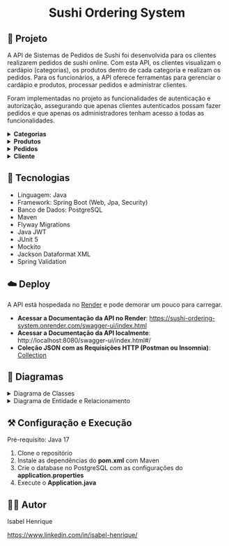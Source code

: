 <h1 align="center">
  Sushi Ordering System
</h1>

## 🍣 Projeto

A API de Sistemas de Pedidos de Sushi foi desenvolvida para os clientes realizarem pedidos de sushi online. Com esta API, os clientes visualizam o cardápio (categorias), os produtos dentro de cada categoria e realizam os pedidos. Para os funcionários, a API oferece ferramentas para gerenciar o cardápio e produtos, processar pedidos e administrar clientes.

Foram implementadas no projeto as funcionalidades de autenticação e autorização, assegurando que apenas clientes autenticados possam fazer pedidos e que apenas os administradores tenham acesso a todas as funcionalidades.

<details>
    <summary><b>Categorias</b></summary>
    <img src="./media/categories.png" alt="Categorias">
</details>
<details>
    <summary><b>Produtos</b></summary>
    <img src="./media/products.png" alt="Produtos">
</details>
<details>
    <summary><b>Pedidos</b></summary>
    <img src="./media/orders.png" alt="Pedidos">
</details>
<details>
    <summary><b>Cliente</b></summary>
    <img src="./media/customer.png" alt="Cliente">
</details>

## 🥷 Tecnologias

- Linguagem: Java
- Framework: Spring Boot (Web, Jpa, Security)
- Banco de Dados: PostgreSQL
- Maven
- Flyway Migrations
- Java JWT
- JUnit 5
- Mockito
- Jackson Dataformat XML
- Spring Validation

## ☁️ Deploy
A API está hospedada no [Render](https://render.com/) e pode demorar um pouco para carregar.

- **Acessar a Documentação da API no Render**: https://sushi-ordering-system.onrender.com/swagger-ui/index.html
- **Acessar a Documentação da API localmente**: http://localhost:8080/swagger-ui/index.html#/
- **Coleção JSON com as Requisições HTTP (Postman ou Insomnia)**: [Collection](media/sushi_ordering_system_collection.json)


## 🔎 Diagramas
<details>
    <summary>Diagrama de Classes</summary>
    <img src="./media/sushi-uml.png" alt="Diagrama de Classes">
</details>
<details>
    <summary>Diagrama de Entidade e Relacionamento</summary>
    <img src="./media/db-diagram.png" alt="Diagrama de Entidade e Relacionamento">
</details>

## ⚒️ Configuração e Execução
Pré-requisito: Java 17
1. Clone o repositório
2. Instale as dependências do **pom.xml** com Maven
3. Crie o database no PostgreSQL com as configurações do **application.properties**
4. Execute o **Application.java**

## 👩‍💻 Autor
Isabel Henrique

https://www.linkedin.com/in/isabel-henrique/